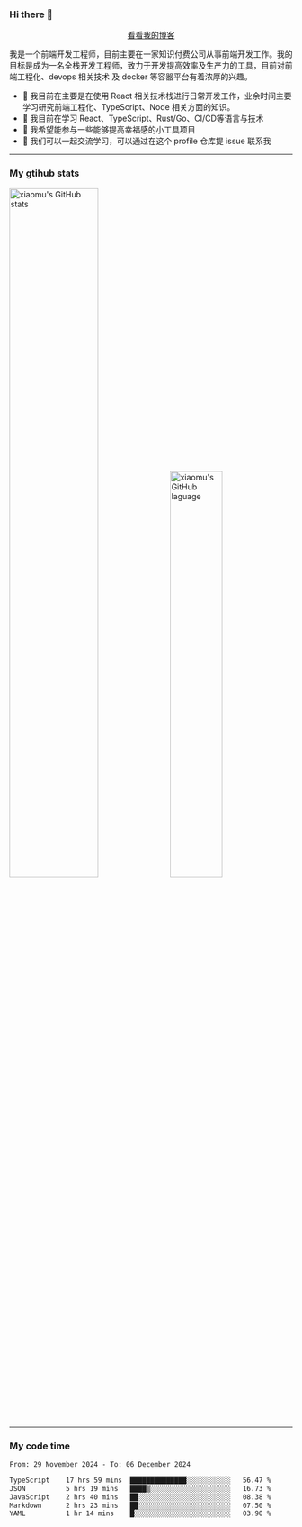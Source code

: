 ### Hi there 👋

<p align="center">
  <a href="https://blog.realjacket.fun">看看我的博客</a>
</p>

我是一个前端开发工程师，目前主要在一家知识付费公司从事前端开发工作。我的目标是成为一名全栈开发工程师，致力于开发提高效率及生产力的工具，目前对前端工程化、devops 相关技术 及 docker 等容器平台有着浓厚的兴趣。

- 🔭 我目前在主要是在使用 React 相关技术栈进行日常开发工作，业余时间主要学习研究前端工程化、TypeScript、Node 相关方面的知识。
- 🌱 我目前在学习 React、TypeScript、Rust/Go、CI/CD等语言与技术
- 👯 我希望能参与一些能够提高幸福感的小工具项目
- 💬 我们可以一起交流学习，可以通过在这个 profile 仓库提 issue 联系我

***

### My gtihub stats

<a><img src="https://github-readme-stats-git-masterrstaa-rickstaa.vercel.app/api?username=real-jacket&&show_icons=true" title="xiaomu's GitHub stats" alt="xiaomu's GitHub stats" style="width:56%;"/></a>
<a><img src="https://github-readme-stats-git-masterrstaa-rickstaa.vercel.app/api/top-langs/?username=real-jacket&layout=compact" title="xiaomu's GitHub laguage" alt="xiaomu's GitHub laguage" style="width:43%;"/><a/>

***

### My code time

<!--START_SECTION:waka-->

```txt
From: 29 November 2024 - To: 06 December 2024

TypeScript    17 hrs 59 mins  ██████████████░░░░░░░░░░░   56.47 %
JSON          5 hrs 19 mins   ████▒░░░░░░░░░░░░░░░░░░░░   16.73 %
JavaScript    2 hrs 40 mins   ██░░░░░░░░░░░░░░░░░░░░░░░   08.38 %
Markdown      2 hrs 23 mins   ██░░░░░░░░░░░░░░░░░░░░░░░   07.50 %
YAML          1 hr 14 mins    █░░░░░░░░░░░░░░░░░░░░░░░░   03.90 %
```

<!--END_SECTION:waka-->
